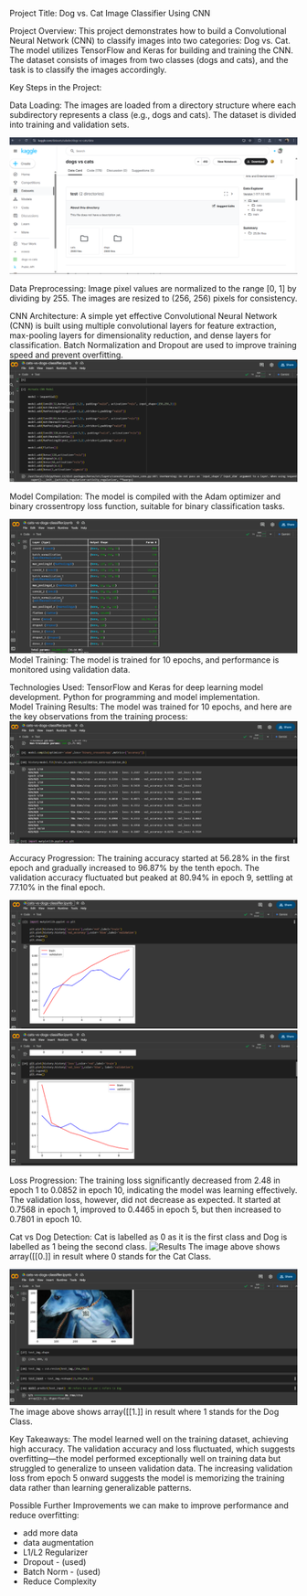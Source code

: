 Project Title: Dog vs. Cat Image Classifier Using CNN

Project Overview:
This project demonstrates how to build a Convolutional Neural Network (CNN) to classify images into two categories: Dog vs. Cat. The model utilizes TensorFlow and Keras for building and training the CNN. The dataset consists of images from two classes (dogs and cats), and the task is to classify the images accordingly.

Key Steps in the Project:

Data Loading: The images are loaded from a directory structure where each subdirectory represents a class (e.g., dogs and cats). The dataset is divided into training and validation sets.

![Data](images/kaggle_dataset.png)

Data Preprocessing: Image pixel values are normalized to the range [0, 1] by dividing by 255.
The images are resized to (256, 256) pixels for consistency.

CNN Architecture: A simple yet effective Convolutional Neural Network (CNN) is built using multiple convolutional layers for feature extraction, max-pooling layers for dimensionality reduction, and dense layers for classification. Batch Normalization and Dropout are used to improve training speed and prevent overfitting.
![cnn architecture](images/cnn_structure.png)

Model Compilation: The model is compiled with the Adam optimizer and binary crossentropy loss function, suitable for binary classification tasks.

![Data Summary](images/data_summary.png)
Model Training: The model is trained for 10 epochs, and performance is monitored using validation data.

Technologies Used:
TensorFlow and Keras for deep learning model development.
Python for programming and model implementation.                                                                                                                                                                              
Model Training Results:
The model was trained for 10 epochs, and here are the key observations from the training process:
![epochs](images/epochs.png)

Accuracy Progression:
The training accuracy started at 56.28% in the first epoch and gradually increased to 96.87% by the tenth epoch. The validation accuracy fluctuated but peaked at 80.94% in epoch 9, settling at 77.10% in the final epoch.

![Results](images/graph1.png)
![Results](images/graph2.png)

Loss Progression: The training loss significantly decreased from 2.48 in epoch 1 to 0.0852 in epoch 10, indicating the model was learning effectively.
The validation loss, however, did not decrease as expected. It started at 0.7568 in epoch 1, improved to 0.4465 in epoch 5, but then increased to 0.7801 in epoch 10.

Cat vs Dog Detection: Cat is labelled as 0 as it is the first class and Dog is labelled as 1 being the second class.
![Results](images/result_cat.png)
The image above shows array([[0.]] in result where 0 stands for the Cat Class.

![Results](images/result_dog.png)
The image above shows array([[1.]] in result where 1 stands for the Dog Class.

Key Takeaways:
The model learned well on the training dataset, achieving high accuracy.
The validation accuracy and loss fluctuated, which suggests overfitting—the model performed exceptionally well on training data but struggled to generalize to unseen validation data.
The increasing validation loss from epoch 5 onward suggests the model is memorizing the training data rather than learning generalizable patterns.


Possible Further Improvements we can make to improve performance and reduce overfitting:
- add more data
- data augmentation
- L1/L2 Regularizer
- Dropout  - (used)
- Batch Norm  - (used)
- Reduce Complexity
